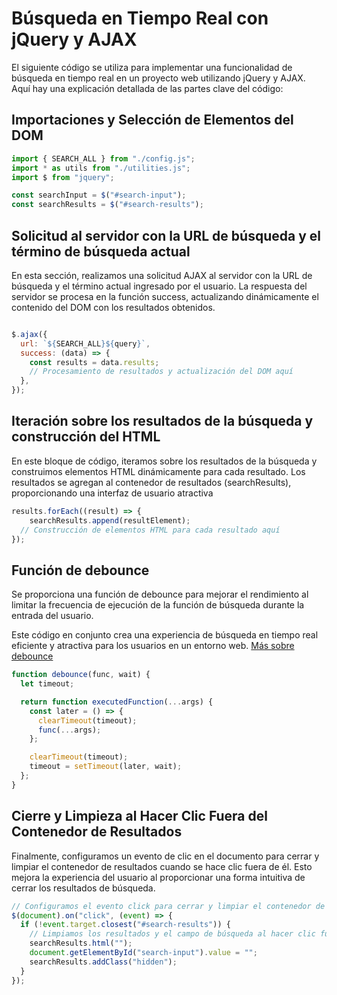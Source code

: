 # Búsqueda en Tiempo Real con jQuery y AJAX

El siguiente código se utiliza para implementar una funcionalidad de búsqueda en tiempo real en un proyecto web utilizando jQuery y AJAX. Aquí hay una explicación detallada de las partes clave del código:

## Importaciones y Selección de Elementos del DOM

```javascript
import { SEARCH_ALL } from "./config.js";
import * as utils from "./utilities.js";
import $ from "jquery";

const searchInput = $("#search-input");
const searchResults = $("#search-results");
```

## Solicitud al servidor con la URL de búsqueda y el término de búsqueda actual

En esta sección, realizamos una solicitud AJAX al servidor con la URL de búsqueda y el término actual ingresado por el usuario. La respuesta del servidor se procesa en la función success, actualizando dinámicamente el contenido del DOM con los resultados obtenidos.
```javascript

$.ajax({
  url: `${SEARCH_ALL}${query}`,
  success: (data) => {
    const results = data.results;
    // Procesamiento de resultados y actualización del DOM aquí
  },
});
```

## Iteración sobre los resultados de la búsqueda y construcción del HTML

En este bloque de código, iteramos sobre los resultados de la búsqueda y construimos elementos HTML dinámicamente para cada resultado. Los resultados se agregan al contenedor de resultados (searchResults), proporcionando una interfaz de usuario atractiva
```javascript
results.forEach((result) => {
    searchResults.append(resultElement);
  // Construcción de elementos HTML para cada resultado aquí
});
```

## Función de debounce

Se proporciona una función de debounce para mejorar el rendimiento al limitar la frecuencia de ejecución de la función de búsqueda durante la entrada del usuario.

Este código en conjunto crea una experiencia de búsqueda en tiempo real eficiente y atractiva para los usuarios en un entorno web.
    [Más sobre debounce](https://www.freecodecamp.org/espanol/news/curso-debounce-javascript-como-hacer-que-tu-js-espere/)
```javascript
function debounce(func, wait) {
  let timeout;

  return function executedFunction(...args) {
    const later = () => {
      clearTimeout(timeout);
      func(...args);
    };

    clearTimeout(timeout);
    timeout = setTimeout(later, wait);
  };
}
```

## Cierre y Limpieza al Hacer Clic Fuera del Contenedor de Resultados

Finalmente, configuramos un evento de clic en el documento para cerrar y limpiar el contenedor de resultados cuando se hace clic fuera de él. Esto mejora la experiencia del usuario al proporcionar una forma intuitiva de cerrar los resultados de búsqueda.

```javascript
// Configuramos el evento click para cerrar y limpiar el contenedor de resultados al hacer clic fuera de él
$(document).on("click", (event) => {
  if (!event.target.closest("#search-results")) {
    // Limpiamos los resultados y el campo de búsqueda al hacer clic fuera del contenedor
    searchResults.html("");
    document.getElementById("search-input").value = "";
    searchResults.addClass("hidden");
  }
});
```